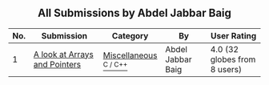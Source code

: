 ﻿<div align="center">

## All Submissions by Abdel Jabbar Baig

</div>

No.  | Submission | Category | By   | User Rating
---- | ---------- | -------- | ---- | -----------
1 | [A look at Arrays and Pointers<br />](https://github.com/Planet-Source-Code/abdel-jabbar-baig-a-look-at-arrays-and-pointers__3-4512) | [Miscellaneous<br /><sup>C / C++</sup>](../ByCategory/miscellaneous__3-1.md) | Abdel Jabbar Baig | 4.0 (32 globes from 8 users)
